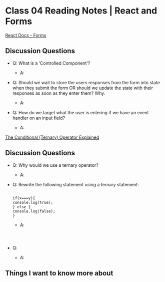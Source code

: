 # Class 04 Reading Notes | React and Forms

[React Docs - Forms](https://codeburst.io/javascript-the-conditional-ternary-operator-explained-cac7218beeff)

## Discussion Questions

- Q: What is a ‘Controlled Component’?

  - A:

- Q: Should we wait to store the users responses from the form into state when they submit the form OR should we update the state with their responses as soon as they enter them? Why.

  - A:

- Q: How do we target what the user is entering if we have an event handler on an input field?

  - A:

[The Conditional (Ternary) Operator Explained](https://codeburst.io/javascript-the-conditional-ternary-operator-explained-cac7218beeff)

## Discussion Questions

- Q: Why would we use a ternary operator?

  - A:

- Q: Rewrite the following statement using a ternary statement:

  ```JS

  if(x===y){
  console.log(true);
  } else {
  console.log(false);
  }

  ```

  - A:

  ```JS



  ```

- Q:

  - A:

## Things I want to know more about

```

```
